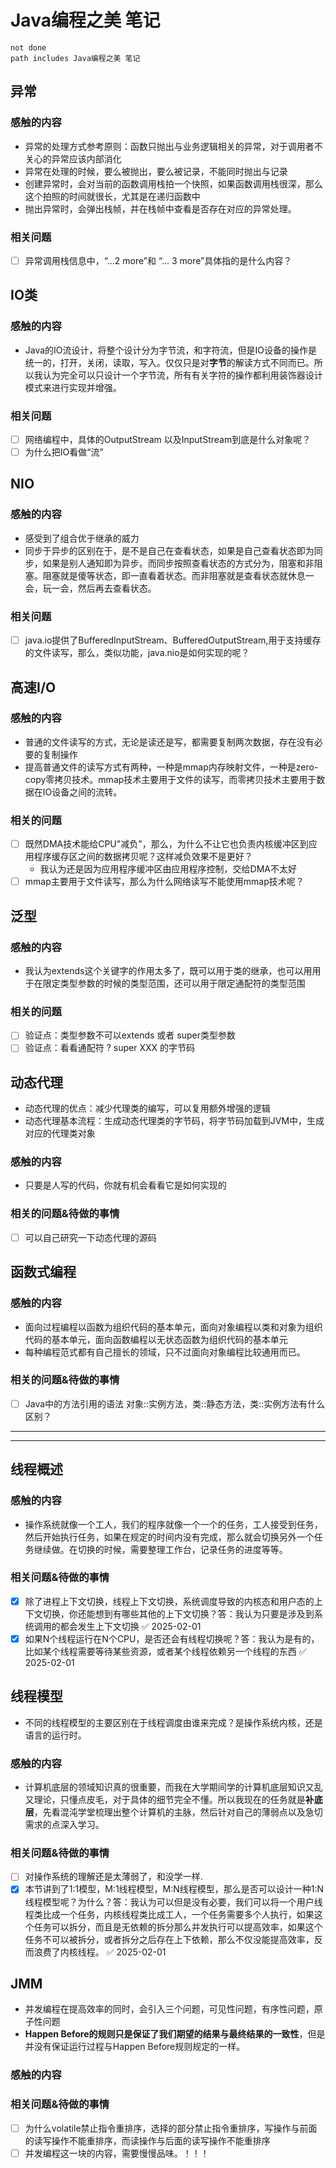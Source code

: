 # Java编程之美 笔记
```tasks
not done
path includes Java编程之美 笔记
```
## 异常
### 感触的内容
- 异常的处理方式参考原则：函数只抛出与业务逻辑相关的异常，对于调用者不关心的异常应该内部消化
- 异常在处理的时候，要么被抛出，要么被记录，不能同时抛出与记录
- 创建异常时，会对当前的函数调用栈拍一个快照，如果函数调用栈很深，那么这个拍照的时间就很长，尤其是在递归函数中
- 抛出异常时，会弹出栈帧，并在栈帧中查看是否存在对应的异常处理。
### 相关问题
- [ ] 异常调用栈信息中，“…2 more”和 “… 3 more”具体指的是什么内容？
## IO类
### 感触的内容
- Java的IO流设计，将整个设计分为字节流，和字符流，但是IO设备的操作是统一的，打开，关闭，读取，写入。仅仅只是对**字节**的解读方式不同而已。所以我认为完全可以只设计一个字节流，所有有关字符的操作都利用装饰器设计模式来进行实现并增强。
### 相关问题
- [ ]  网络编程中，具体的OutputStream 以及InputStream到底是什么对象呢？
- [ ]  为什么把IO看做“流”
## NIO
### 感触的内容
- 感受到了组合优于继承的威力
- 同步于异步的区别在于，是不是自己在查看状态，如果是自己查看状态即为同步，如果是别人通知即为异步。而同步按照查看状态的方式分为，阻塞和非阻塞。阻塞就是傻等状态，即一直看着状态。而非阻塞就是查看状态就休息一会，玩一会，然后再去查看状态。
### 相关问题
- [ ]  java.io提供了BufferedInputStream、BufferedOutputStream,用于支持缓存的文件读写，那么，类似功能，java.nio是如何实现的呢？
## 高速I/O
### 感触的内容
- 普通的文件读写的方式，无论是读还是写，都需要复制两次数据，存在没有必要的复制操作
- 提高普通文件的读写方式有两种，一种是mmap内存映射文件，一种是zero-copy零拷贝技术。mmap技术主要用于文件的读写，而零拷贝技术主要用于数据在IO设备之间的流转。
### 相关的问题
- [ ] 既然DMA技术能给CPU"减负"，那么，为什么不让它也负责内核缓冲区到应用程序缓存区之间的数据拷贝呢？这样减负效果不是更好？
	- 我认为还是因为应用程序缓冲区由应用程序控制，交给DMA不太好
- [ ] mmap主要用于文件读写，那么为什么网络读写不能使用mmap技术呢？
## 泛型
### 感触的内容
- 我认为extends这个关键字的作用太多了，既可以用于类的继承，也可以用用于在限定类型参数的时候的类型范围，还可以用于限定通配符的类型范围
### 相关的问题
- [ ] 验证点：类型参数不可以extends 或者 super类型参数
- [ ] 验证点：看看通配符 ? super XXX 的字节码
## 动态代理
- 动态代理的优点：减少代理类的编写，可以复用额外增强的逻辑
- 动态代理基本流程：生成动态代理类的字节码，将字节码加载到JVM中，生成对应的代理类对象
### 感触的内容
- 只要是人写的代码，你就有机会看看它是如何实现的
### 相关的问题&待做的事情
- [ ] 可以自己研究一下动态代理的源码
## 函数式编程
### 感触的内容
- 面向过程编程以函数为组织代码的基本单元，面向对象编程以类和对象为组织代码的基本单元，面向函数编程以无状态函数为组织代码的基本单元
- 每种编程范式都有自己擅长的领域，只不过面向对象编程比较通用而已。
### 相关的问题&待做的事情
- [ ] Java中的方法引用的语法 对象::实例方法，类::静态方法，类::实例方法有什么区别？
***
***
## 线程概述
### 感触的内容
- 操作系统就像一个工人，我们的程序就像一个一个的任务，工人接受到任务，然后开始执行任务，如果在规定的时间内没有完成，那么就会切换另外一个任务继续做。在切换的时候，需要整理工作台，记录任务的进度等等。
### 相关问题&待做的事情
- [x] 除了进程上下文切换，线程上下文切换，系统调度导致的内核态和用户态的上下文切换，你还能想到有哪些其他的上下文切换？答：我认为只要是涉及到系统调用的都会发生上下文切换 ✅ 2025-02-01
- [x] 如果N个线程运行在N个CPU，是否还会有线程切换呢？答：我认为是有的，比如某个线程需要等待某些资源，或者某个线程依赖另一个线程的东西 ✅ 2025-02-01

## 线程模型
- 不同的线程模型的主要区别在于线程调度由谁来完成？是操作系统内核，还是语言的运行时。
### 感触的内容
- 计算机底层的领域知识真的很重要，而我在大学期间学的计算机底层知识又乱又理论，只懂点皮毛，对于具体的细节完全不懂。所以我现在的任务就是**补底层**，先看混沌学堂梳理出整个计算机的主脉，然后针对自己的薄弱点以及急切需求的点深入学习。
### 相关问题&待做的事情
- [ ] 对操作系统的理解还是太薄弱了，和没学一样. 
- [x] 本节讲到了1:1模型，M:1线程模型，M:N线程模型，那么是否可以设计一种1:N线程模型呢？为什么？答：我认为可以但是没有必要，我们可以将一个用户线程类比成一个任务，内核线程类比成工人，一个任务需要多个人执行，如果这个任务可以拆分，而且是无依赖的拆分那么并发执行可以提高效率，如果这个任务不可以被拆分，或者拆分之后存在上下依赖，那么不仅没能提高效率，反而浪费了内核线程。 ✅ 2025-02-01

## JMM
- 并发编程在提高效率的同时，会引入三个问题，可见性问题，有序性问题，原子性问题
- **Happen Before的规则只是保证了我们期望的结果与最终结果的一致性**，但是并没有保证运行过程与Happen Before规则规定的一样。
### 感触的内容
### 相关问题&待做的事情
- [ ] 为什么volatile禁止指令重排序，选择的部分禁止指令重排序，写操作与前面的读写操作不能重排序，而读操作与后面的读写操作不能重排序
- [ ] 并发编程这一块的内容，需要慢慢品味。！！！
